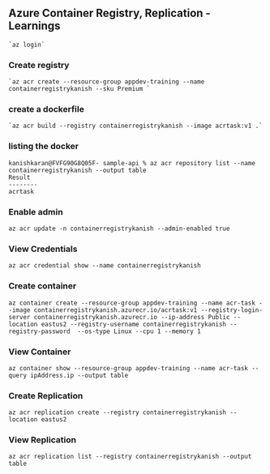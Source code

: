 
## Azure Container Registry, Replication - Learnings

    `az login`

### Create registry
    `az acr create --resource-group appdev-training --name containerregistrykanish --sku Premium `


### create a dockerfile

    `az acr build --registry containerregistrykanish --image acrtask:v1 .`


### listing the docker

    kanishkaran@FVFG90G8Q05F- sample-api % az acr repository list --name containerregistrykanish --output table                                        
    Result
    --------
    acrtask

### Enable admin
    az acr update -n containerregistrykanish --admin-enabled true

### View Credentials

    az acr credential show --name containerregistrykanish

    
### Create container

    az container create --resource-group appdev-training --name acr-task --image containerregistrykanish.azurecr.io/acrtask:v1 --registry-login-server containerregistrykanish.azurecr.io --ip-address Public --location eastus2 --registry-username containerregistrykanish --registry-password  --os-type Linux --cpu 1 --memory 1


### View Container

    az container show --resource-group appdev-training --name acr-task --query ipAddress.ip --output table

### Create Replication

    az acr replication create --registry containerregistrykanish --location eastus2

### View Replication

    az acr replication list --registry containerregistrykanish --output table